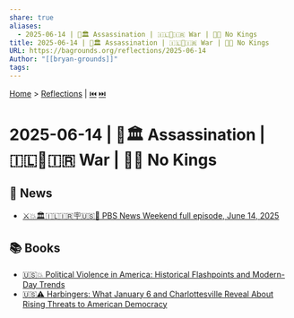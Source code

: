 ```yaml
---
share: true
aliases:
  - 2025-06-14 | 🎯🏛️ Assassination | 🇮🇱🚀🇮🇷 War | 🚫👑 No Kings
title: 2025-06-14 | 🎯🏛️ Assassination | 🇮🇱🚀🇮🇷 War | 🚫👑 No Kings
URL: https://bagrounds.org/reflections/2025-06-14
Author: "[[bryan-grounds]]"
tags: 
---
```

[Home](../index.md) > [Reflections](./index.md) | [⏮️](./2025-06-13.md) [⏭️](./2025-06-15.md)  
# 2025-06-14 | 🎯🏛️ Assassination | 🇮🇱🚀🇮🇷 War | 🚫👑 No Kings  
## 📰 News  
- [⚔️💥🏛️🇮🇱🇮🇷🪧🇺🇸🎂 PBS News Weekend full episode, June 14, 2025](../videos/pbs-news-weekend-full-episode-june-14-2025.md)  
  
## 📚 Books  
- [🇺🇸💥 Political Violence in America: Historical Flashpoints and Modern-Day Trends](../books/political-violence-in-america-historical-flashpoints-and-modern-day-trends.md)  
- [🇺🇸⚠️ Harbingers: What January 6 and Charlottesville Reveal About Rising Threats to American Democracy](../books/harbingers-what-january-6-and-charlottesville-reveal-about-rising-threats-to-american-democracy.md)